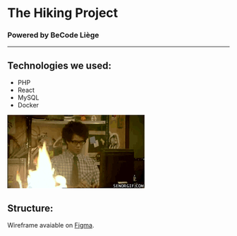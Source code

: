 # The Hiking Project
### Powered by BeCode Liège

-----------

## Technologies we used:
- PHP
- React
- MySQL
- Docker

![State of mind during the project](./giph/giphy.gif)


## Structure:
Wireframe avaiable on [Figma](https://www.figma.com/file/73MrvlLSwMWCzhoYfmODM5/hiking?node-id=0%3A1).